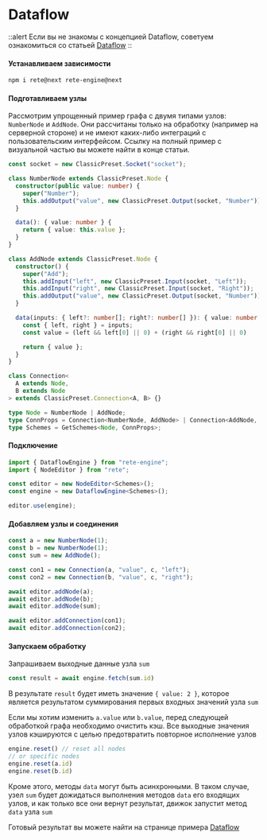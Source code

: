 # Dataflow

::alert
Если вы не знакомы с концепцией Dataflow, советуем ознакомиться со статьей [Dataflow](../../concepts/engine#dataflow)
::

#### Устанавливаем зависимости

```bash
npm i rete@next rete-engine@next
```

#### Подготавливаем узлы

Рассмотрим упрощенный пример графа с двумя типами узлов: `NumberNode` и `AddNode`. Они рассчитаны только на обработку (например на серверной стороне) и не имеют каких-либо интеграций с пользовательским интерфейсом. Ссылку на полный пример с визуальной частью вы можете найти в конце статьи.

```ts
const socket = new ClassicPreset.Socket("socket");

class NumberNode extends ClassicPreset.Node {
  constructor(public value: number) {
    super("Number");
    this.addOutput("value", new ClassicPreset.Output(socket, "Number"));
  }

  data(): { value: number } {
    return { value: this.value };
  }
}

class AddNode extends ClassicPreset.Node {
  constructor() {
    super("Add");
    this.addInput("left", new ClassicPreset.Input(socket, "Left"));
    this.addInput("right", new ClassicPreset.Input(socket, "Right"));
    this.addOutput("value", new ClassicPreset.Output(socket, "Number"));
  }

  data(inputs: { left?: number[]; right?: number[] }): { value: number } {
    const { left, right } = inputs;
    const value = (left && left[0] || 0) + (right && right[0] || 0)

    return { value };
  }
}

class Connection<
  A extends Node,
  B extends Node
> extends ClassicPreset.Connection<A, B> {}

type Node = NumberNode | AddNode;
type ConnProps = Connection<NumberNode, AddNode> | Connection<AddNode, AddNode>;
type Schemes = GetSchemes<Node, ConnProps>;
```

#### Подключение

```ts
import { DataflowEngine } from "rete-engine";
import { NodeEditor } from "rete";

const editor = new NodeEditor<Schemes>();
const engine = new DataflowEngine<Schemes>();

editor.use(engine);
```

#### Добавляем узлы и соединения

```ts
const a = new NumberNode(1);
const b = new NumberNode(1);
const sum = new AddNode();

const con1 = new Connection(a, "value", c, "left");
const con2 = new Connection(b, "value", c, "right");

await editor.addNode(a);
await editor.addNode(b);
await editor.addNode(sum);

await editor.addConnection(con1);
await editor.addConnection(con2);
```

#### Запускаем обработку

Запрашиваем выходные данные узла `sum`

```ts
const result = await engine.fetch(sum.id)
```

В результате `result` будет иметь значение `{ value: 2 }`, которое является результатом суммирования первых входных значений узла `sum`

Если мы хотим изменить `a.value` или `b.value`, перед следующей обработкой графа необходимо очистить кэш. Все выходные значения узлов кэшируются с целью предотвратить повторное исполнение узлов

```ts
engine.reset() // reset all nodes
// or specific nodes
engine.reset(a.id)
engine.reset(b.id)
```

Кроме этого, методы `data` могут быть асинхронными. В таком случае, узел `sum` будет дожидаться выполнения методов `data` его входящих узлов, и как только все они вернут результат, движок запустит метод `data` узла `sum`

Готовый результат вы можете найти на странице примера [Dataflow](/examples/dataflow)

